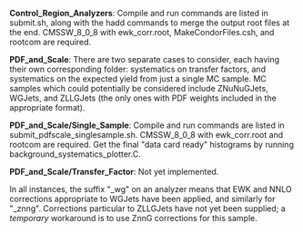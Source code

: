 **Control_Region_Analyzers**: Compile and run commands are listed in submit.sh, along with the hadd commands to merge the output root files at the end. CMSSW_8_0_8 with ewk_corr.root, MakeCondorFiles.csh, and rootcom are required.

**PDF_and_Scale**: There are two separate cases to consider, each having their own corresponding folder: systematics on transfer factors, and systematics on the expected yield from just a single MC sample. MC samples which could potentially be considered include ZNuNuGJets, WGJets, and ZLLGJets (the only ones with PDF weights included in the appropriate format).

**PDF_and_Scale/Single_Sample**: Compile and run commands are listed in submit_pdfscale_singlesample.sh. CMSSW_8_0_8 with ewk_corr.root and rootcom are required. Get the final "data card ready" histograms by running background_systematics_plotter.C.

**PDF_and_Scale/Transfer_Factor**: Not yet implemented.

In all instances, the suffix "\_wg" on an analyzer means that EWK and NNLO corrections appropriate to WGJets have been applied, and similarly for "\_znng". Corrections particular to ZLLGJets have not yet been supplied; a _temporary_ workaround is to use ZnnG corrections for this sample.
